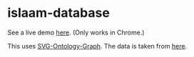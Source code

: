 # islaam-database

See a live demo [here](https://islaam-database.github.io/islaam-ontology-graph/). (Only works in Chrome.)

This uses [SVG-Ontology-Graph](https://github.com/AskYous/svg-ontology-graph). The data is taken from [here](https://docs.google.com/spreadsheets/d/1oEhVbC85KnVYpjOnqX18plTSyjyH6F4dxNQ4SjjkBAs).

